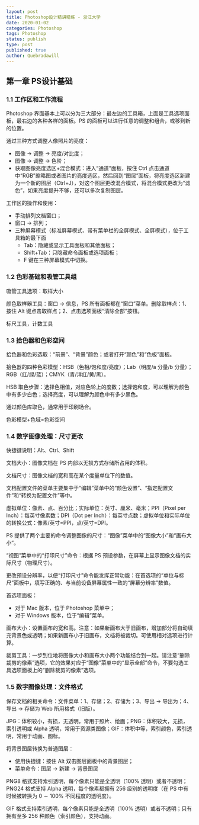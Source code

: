 ```yaml
---
layout: post
title: Photoshop设计精讲精练 - 浙江大学
date: 2020-01-02
categories: Photoshop
tags: Photoshop
status: publish
type: post
published: true
author: Quebradawill
---
```


## 第一章 PS设计基础

### 1.1 工作区和工作流程

Photoshop 界面基本上可以分为三大部分：最左边的工具箱，上面是工具选项面板，最右边的各种各样的面板。PS 的面板可以进行任意的调整和组合，或移到新的位置。

通过三种方式调整人像照片的亮度：

- 图像 $\to$ 调整 $\to$ 亮度/对比度；
- 图像 $\to$ 调整 $\to$ 色阶；
- 获取图像亮度选区+混合模式：进入“通道”面板，按住 Ctrl 点击通道中“RGB”缩略图或者图片的亮度选区，然后回到“图层”面板，将亮度选区新建为一个新的图层（Ctrl+J），对这个图层更改混合模式，将混合模式更改为“滤色”，如果亮度提升不够，还可以多次复制图层。

工作区的操作和使用：

- 手动排列文档窗口；
- 窗口 $\to$ 排列；
- 三种屏幕模式（标准屏幕模式、带有菜单栏的全屏模式、全屏模式），位于工具箱的最下面
  - Tab：隐藏或显示工具面板和其他面板；
  - Shift+Tab：只隐藏命令面板或选项面板；
  - F 键在三种屏幕模式中切换。

### 1.2 色彩基础和吸管工具组

吸管工具选项：取样大小

颜色取样器工具：窗口 $\to$ 信息，PS 所有面板都在“窗口”菜单。删除取样点：1、按住 Alt 键点击取样点；2、点击选项面板“清除全部”按钮。

标尺工具，计数工具

### 1.3 拾色器和色彩空间

拾色器和色彩选取：“前景”、“背景”颜色；或者打开“颜色”和“色板”面板。

拾色器的四种色彩模型：HSB（色相/饱和度/亮度）；Lab（明度/a 分量/b 分量）；RGB（红/绿/蓝）；CMYK（青/洋红/黄/黑）。

HSB 取色步骤：选择色相值，对应色轮上的度数；选择饱和度，可以理解为颜色中有多少白色；选择亮度，可以理解为颜色中有多少黑色。

通过颜色库取色，通常用于印刷场合。

色彩模型+色域=色彩空间

### 1.4 数字图像处理：尺寸更改

快捷键说明：Alt、Ctrl、Shift

文档大小：图像文档在 PS 内部以无损方式存储所占用的体积。

文档尺寸：图像文档的宽和高在某个度量单位下的数值。

文档配置文件的菜单主要集中于“编辑”菜单中的“颜色设置”、“指定配置文件”和“转换为配置文件”等中。

虚拟单位：像素、点、百分比；实际单位：英寸、厘米、毫米；PPI（Pixel per Inch）：每英寸像素数；DPI（Dot per Inch）：每英寸点数；虚拟单位和实际单位的转换公式：像素/英寸=PPI，点/英寸=DPI。

PS 提供了两个主要的命令调整图像的尺寸：“图像”菜单中的“图像大小”和“画布大小”。

“视图”菜单中的“打印尺寸”命令：根据 PS 预设参数，在屏幕上显示图像文档的实际尺寸（物理尺寸）。

更改预设分辨率，以便“打印尺寸”命令能发挥正常功能：在首选项的“单位与标尺”面板中，填写正确的、与当前设备屏幕属性一致的“屏幕分辨率”数值。

首选项面板：

- 对于 Mac 版本，位于 Photoshop 菜单中；
- 对于 Windows 版本，位于“编辑”菜单。

画布大小：设置画布的宽和高。注意：如果新画布大于旧画布，增加部分将自动填充背景色或透明；如果新画布小于旧画布，文档将被裁切。可使用相对选项进行计算。

裁剪工具：一步到位地将图像大小和画布大小两个功能结合到一起。请注意“删除裁剪的像素”选项，它的效果对应于“图像”菜单中的“显示全部”命令，不要勾选工具选项面板上的“删除裁剪的像素”选项。

### 1.5 数字图像处理：文件格式 

保存文档的相关命令：文件菜单：1、存储；2、存储为；3、导出 $\to$ 导出为；4、导出 $\to$ 存储为 Web 所用格式（旧版）。

JPG：体积较小，有损，无透明，常用于照片、绘画；PNG：体积较大，无损，索引透明或 Alpha 透明，常用于资源类图像；GIF：体积中等，索引颜色，索引透明，常用于动画、图标。

将背景图层转换为普通图层：

- 使用快捷键：按住 Alt 双击图层面板中的背景图层；
- 菜单命令：图层 $\to$ 新建 $\to$ 背景图层

PNG8 格式支持索引透明，每个像素只能是全透明（100% 透明）或者不透明；PNG24 格式支持 Alpha 透明，每个像素都拥有 256 级别的透明度（在 PS 中有时候被转换为 $0 \sim 100\%$ 不同程度的透明度）。

GIF 格式支持索引透明，每个像素只能是全透明（100% 透明）或者不透明；只有拥有至多 256 种颜色（索引颜色），支持动画。